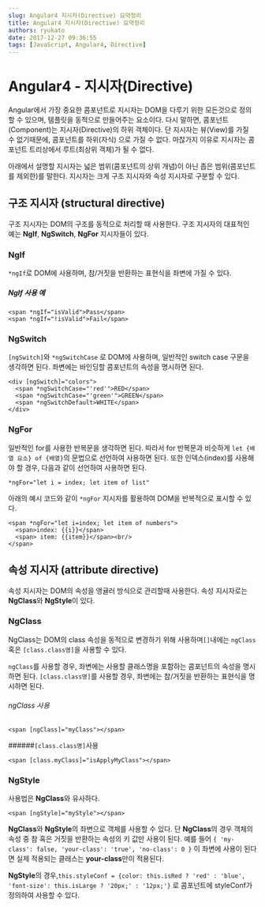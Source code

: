 ```yaml
---
slug: Angular4 지시자(Directive) 요약정리
title: Angular4 지시자(Directive) 요약정리
authors: ryukato
date: 2017-12-27 09:36:55
tags: [JavaScript, Angular4, Directive]
---
```


# Angular4 - 지시자(Directive)
Angular에서 가장 중요한 콤포넌트로 지시자는 DOM을 다루기 위한 모든것으로 정의할 수 있으며, 템플릿을 동적으로 만들어주는 요소이다.
다시 말하면, 콤포넌트(Component)는 지시자(Directive)의 하위 객체이다. 단 지시자는 뷰(View)를 가질 수 없기때문에, 콤포넌트를 하위(자식)
으로 가질 수 없다. 마찮가지 이유로 지시자는 콤포넌트 트리상에서 루트(최상위 객체)가 될 수 없다.

아래에서 설명할 지시자는 넓은 범위(콤포넌트의 상위 개념)이 아닌 좁은 범위(콤포넌트를 제외한)를 말한다.
지시자는 크게 구조 지시자와 속성 지시자로 구분할 수 있다.

## 구조 지시자 (structural directive)
구조 지시자는 DOM의 구조를 동적으로 처리할 때 사용한다.
구조 지시자의 대표적인 예는 **NgIf**, **NgSwitch**, **NgFor** 지시자들이 있다.

### NgIf
```*ngIf```로 DOM에 사용하며, 참/거짓을 반환하는 표현식을 좌변에 가질 수 있다.

##### NgIf 사용 예
```
<span *ngIf="isValid">Pass</span>
<span *ngIf="!isValid">Fail</span>
```

### NgSwitch
```[ngSwitch]```와 ```*ngSwitchCase``` 로 DOM에 사용하며, 일반적인 switch case 구문을 생각하면 된다. 좌변에는 바인딩할 콤포넌트의 속성을 명시하면 된다.

```
<div [ngSwitch]="colors">
  <span *ngSwitchCase="'red'">RED</span>
  <span *ngSwitchCase="'green'">GREEN</span>
  <span *ngSwitchDefault>WHITE</span>
</div>
```

### NgFor
일반적인 for를 사용한 반복문을 생각하면 된다. 따라서 for 반복문과 비슷하게 `let {배열 요소} of {배열}`의 문법으로 선언하여 사용하면 된다. 또한 인덱스(index)를 사용해야 할 경우, 다음과 같이 선언하여 사용하면 된다.

```
*ngFor="let i = index; let item of list"
```

아래의 예시 코드와 같이 ```*ngFor``` 지시자를 활용하여 DOM을 반복적으로 표시할 수 있다.

```
<span *ngFor="let i=index; let item of numbers">
  <span>index: {{i}}</span>
  <span> item: {{item}}</span><br/>
</span>
```

## 속성 지시자 (attribute directive)
속성 지시자는 DOM의 속성을 앵귤러 방식으로 관리할때 사용한다. 속성 지시자로는 **NgClass**와 **NgStyle**이 있다.

### NgClass
NgClass는 DOM의 class 속성을 동적으로 변경하기 위해 사용하며```[]```내에는 ```ngClass``` 혹은 ```[class.class명]```을 사용할 수 있다.

```ngClass```를 사용할 경우, 좌변에는 사용할 클래스명을 포함하는 콤포넌트의 속성을 명시하면 된다.
```[class.class명]```를 사용할 경우, 좌변에는 참/거짓을 반환하는 표현식을 명시하면 된다.

###### ngClass 사용

```
<span [ngClass]="myClass"></span>
```

######```[class.class명]```사용

```
<span [class.myClass]="isApplyMyClass"></span>
```

### NgStyle
사용법은 **NgClass**와 유사하다.

```
<span [ngStyle]="myStyle"></span>
```

**NgClass**와 **NgStyle**의 좌변으로 객체를 사용할 수 있다. 단 **NgClass**의 경우 객체의 속성 중 참 혹은 거짓을 반환하는 속성의 키 값만 사용이 된다. 예를 들어 ```{ 'my-class': false, 'your-class': 'true', 'no-class': 0 }``` 이 좌변에 사용이 된다면 실제 적용되는 클래스는 **your-class**만이 적용된다.

**NgStyle**의 경우,```this.styleConf = {color: this.isRed ? 'red' : 'blue', 'font-size': this.isLarge ? '20px;' : '12px;'}``` 로 콤포넌트에 styleConf가 정의하여 사용할 수 있다. 
